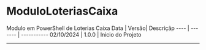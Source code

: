 # ModuloLoteriasCaixa
Modulo em PowerShell de Loterias Caixa
Data | Versão| Descriçãp
---- | ------- | -----------
02/10/2024 | 1.0.0 | Inicio do Projeto
***